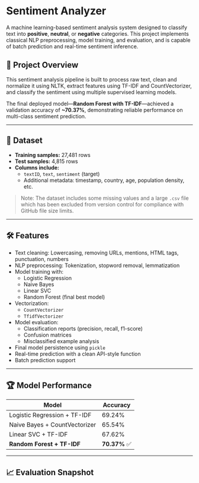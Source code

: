 # Sentiment Analyzer 

A machine learning-based sentiment analysis system designed to classify text into **positive**, **neutral**, or **negative** categories. This project implements classical NLP preprocessing, model training, and evaluation, and is capable of batch prediction and real-time sentiment inference.

## 📌 Project Overview

This sentiment analysis pipeline is built to process raw text, clean and normalize it using NLTK, extract features using TF-IDF and CountVectorizer, and classify the sentiment using multiple supervised learning models.

The final deployed model—**Random Forest with TF-IDF**—achieved a validation accuracy of **~70.37%**, demonstrating reliable performance on multi-class sentiment prediction.

---

## 🧾 Dataset

- **Training samples:** 27,481 rows
- **Test samples:** 4,815 rows  
- **Columns include:**
  - `textID`, `text`, `sentiment` (target)
  - Additional metadata: timestamp, country, age, population density, etc.

> Note: The dataset includes some missing values and a large `.csv` file which has been excluded from version control for compliance with GitHub file size limits.

---

## 🛠 Features

- Text cleaning: Lowercasing, removing URLs, mentions, HTML tags, punctuation, numbers
- NLP preprocessing: Tokenization, stopword removal, lemmatization
- Model training with:
  - Logistic Regression
  - Naive Bayes
  - Linear SVC
  - Random Forest (final best model)
- Vectorization:
  - `CountVectorizer`
  - `TfidfVectorizer`
- Model evaluation:
  - Classification reports (precision, recall, f1-score)
  - Confusion matrices
  - Misclassified example analysis
- Final model persistence using `pickle`
- Real-time prediction with a clean API-style function
- Batch prediction support

---

## 🏆 Model Performance

| Model                          | Accuracy |
|-------------------------------|----------|
| Logistic Regression + TF-IDF  | 69.24%   |
| Naive Bayes + CountVectorizer | 65.54%   |
| Linear SVC + TF-IDF           | 67.62%   |
| **Random Forest + TF-IDF**    | **70.37%** ✅ |

---

## 📈 Evaluation Snapshot

